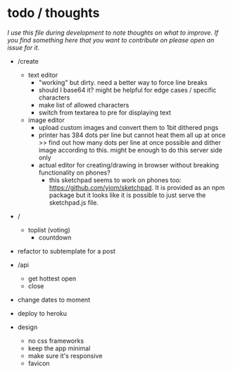 # todo / thoughts
_I use this file during development to note thoughts on what to improve. If you find something here that you want to contribute on please open an issue for it._

- /create
    - text editor
        - "working" but dirty. need a better way to force line breaks
        - should I base64 it? might be helpful for edge cases / specific characters
        - make list of allowed characters
        - switch from textarea to pre for displaying text
    - image editor
        - upload custom images and convert them to 1bit dithered pngs
        - printer has 384 dots per line but cannot heat them all up at once >> find out how many dots per line at once possible and dither image according to this. might be enough to do this server side only
        - actual editor for creating/drawing in browser without breaking functionality on phones?
            - this sketchpad seems to work on phones too: https://github.com/yiom/sketchpad. It is provided as an npm package but it looks like it is possible to just serve the sketchpad.js file.
            
- /
    - toplist (voting)
        - countdown
- refactor to subtemplate for a post
- /api
    - get hottest open
    - close
- change dates to moment
- deploy to heroku
- design
    - no css frameworks
    - keep the app minimal
    - make sure it's responsive
    - favicon